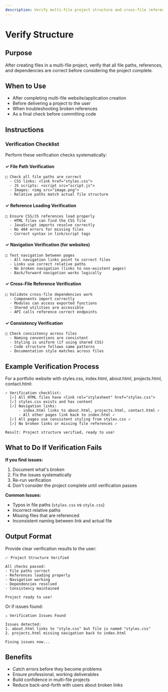 ```yaml
---
description: Verify multi-file project structure and cross-file references after creation
---
```


# Verify Structure

## Purpose
After creating files in a multi-file project, verify that all file paths, references, and dependencies are correct before considering the project complete.

## When to Use
- After completing multi-file website/application creation
- Before delivering a project to the user
- When troubleshooting broken references
- As a final check before committing code

## Instructions

### Verification Checklist

Perform these verification checks systematically:

#### ✓ File Path Verification
```
□ Check all file paths are correct
  - CSS links: <link href="styles.css">
  - JS scripts: <script src="script.js">
  - Images: <img src="image.png">
  - Relative paths match actual file structure
```

#### ✓ Reference Loading Verification
```
□ Ensure CSS/JS references load properly
  - HTML files can find the CSS file
  - JavaScript imports resolve correctly
  - No 404 errors for missing files
  - Correct syntax in link/script tags
```

#### ✓ Navigation Verification (for websites)
```
□ Test navigation between pages
  - All navigation links point to correct files
  - Links use correct relative paths
  - No broken navigation (links to non-existent pages)
  - Back/forward navigation works logically
```

#### ✓ Cross-File Reference Verification
```
□ Validate cross-file dependencies work
  - Components import correctly
  - Modules can access exported functions
  - Shared utilities are accessible
  - API calls reference correct endpoints
```

#### ✓ Consistency Verification
```
□ Check consistency across files
  - Naming conventions are consistent
  - Styling is uniform (if using shared CSS)
  - Code structure follows same patterns
  - Documentation style matches across files
```

## Example Verification Process

For a portfolio website with styles.css, index.html, about.html, projects.html, contact.html:

```
✓ Verification checklist:
  [✓] All HTML files have <link rel="stylesheet" href="styles.css">
  [✓] styles.css exists and has content
  [✓] Navigation links:
      - index.html links to about.html, projects.html, contact.html ✓
      - All other pages link back to index.html ✓
  [✓] All pages use consistent styling from styles.css ✓
  [✓] No broken links or missing file references ✓

Result: Project structure verified, ready to use!
```

## What to Do If Verification Fails

**If you find issues:**
1. Document what's broken
2. Fix the issues systematically
3. Re-run verification
4. Don't consider the project complete until verification passes

**Common Issues:**
- Typos in file paths (`styles.css` vs `style.css`)
- Incorrect relative paths
- Missing files that are referenced
- Inconsistent naming between link and actual file

## Output Format

Provide clear verification results to the user:

```
✅ Project Structure Verified

All checks passed:
- File paths correct
- References loading properly
- Navigation working
- Dependencies resolved
- Consistency maintained

Project ready to use!
```

Or if issues found:

```
⚠️ Verification Issues Found

Issues detected:
1. about.html links to "style.css" but file is named "styles.css"
2. projects.html missing navigation back to index.html

Fixing issues now...
```

## Benefits
- Catch errors before they become problems
- Ensure professional, working deliverables
- Build confidence in multi-file projects
- Reduce back-and-forth with users about broken links
